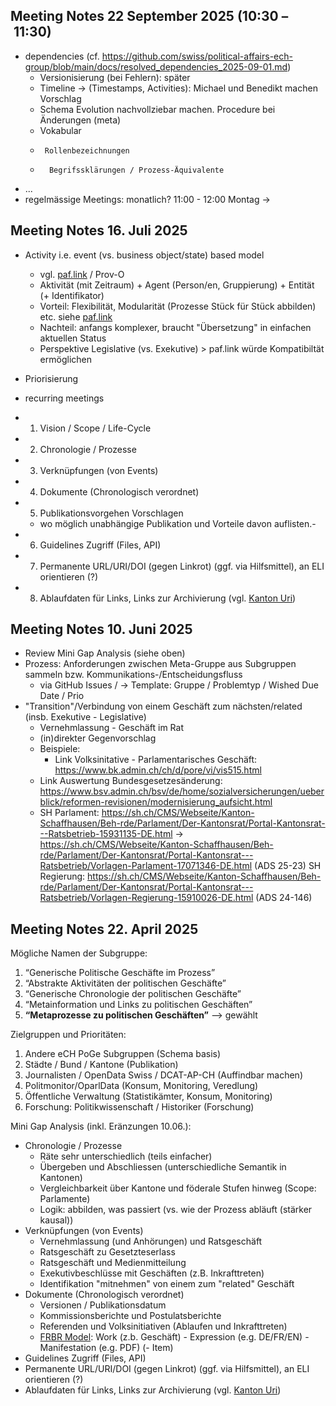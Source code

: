 ## Meeting Notes 22 September 2025 (10:30 – 11:30)

- dependencies (cf. https://github.com/swiss/political-affairs-ech-group/blob/main/docs/resolved_dependencies_2025-09-01.md)
     - Versionisierung (bei Fehlern): später
     - Timeline -> (Timestamps, Activities): Michael und Benedikt machen Vorschlag
     - Schema Evolution nachvollziebar machen. Procedure bei Änderungen (meta)
     - Vokabular
     -      Rollenbezeichnungen
     -       Begrifssklärungen / Prozess-Äquivalente


- ...
- regelmässige Meetings: monatlich? 11:00 - 12:00 Montag -> 

## Meeting Notes 16. Juli 2025
 
 -  Activity i.e. event (vs. business object/state) based model
     - vgl. [paf.link](https://paf.link) / Prov-O
     - Aktivität (mit Zeitraum) + Agent (Person/en, Gruppierung) + Entität (+ Identifikator)
     - Vorteil: Flexibilität, Modularität (Prozesse Stück für Stück abbilden) etc. siehe [paf.link](https://paf.link/#event-based-approach)
     - Nachteil: anfangs komplexer, braucht "Übersetzung" in einfachen aktuellen Status
     - Perspektive Legislative (vs. Exekutive) > paf.link würde Kompatibiltät ermöglichen 
- Priorisierung
- recurring meetings 


- 1. Vision / Scope / Life-Cycle
- 2. Chronologie / Prozesse
- 3. Verknüpfungen (von Events)
- 4. Dokumente (Chronologisch verordnet)
- 5. Publikationsvorgehen Vorschlagen
  - wo möglich unabhängige Publikation und Vorteile davon auflisten.- 
- 6. Guidelines Zugriff (Files, API)
- 7. Permanente URL/URI/DOI (gegen Linkrot) (ggf. via Hilfsmittel), an ELI orientieren (?)
- 8. Ablaufdaten für Links, Links zur Archivierung (vgl. [Kanton Uri](https://staur-digitalplattform.ch/tonaufnahmen/))


 ## Meeting Notes 10. Juni 2025

 - Review Mini Gap Analysis (siehe oben)
 - Prozess: Anforderungen zwischen Meta-Gruppe aus Subgruppen sammeln bzw. Kommunikations-/Entscheidungsfluss
   - via GitHub Issues / -> Template: Gruppe / Problemtyp / Wished Due Date / Prio
 - "Transition"/Verbindung von einem Geschäft zum nächsten/related (insb. Exekutive - Legislative)
   - Vernehmlassung - Geschäft im Rat
   - (in)direkter Gegenvorschlag
   - Beispiele:
     - Link Volksinitative - Parlamentarisches Geschäft: https://www.bk.admin.ch/ch/d/pore/vi/vis515.html
   - Link Auswertung Bundesgesetzesänderung: https://www.bsv.admin.ch/bsv/de/home/sozialversicherungen/ueberblick/reformen-revisionen/modernisierung_aufsicht.html
   - SH Parlament: https://sh.ch/CMS/Webseite/Kanton-Schaffhausen/Beh-rde/Parlament/Der-Kantonsrat/Portal-Kantonsrat---Ratsbetrieb-15931135-DE.html -> 
https://sh.ch/CMS/Webseite/Kanton-Schaffhausen/Beh-rde/Parlament/Der-Kantonsrat/Portal-Kantonsrat---Ratsbetrieb/Vorlagen-Parlament-17071346-DE.html (ADS 25-23)
SH Regierung:
https://sh.ch/CMS/Webseite/Kanton-Schaffhausen/Beh-rde/Parlament/Der-Kantonsrat/Portal-Kantonsrat---Ratsbetrieb/Vorlagen-Regierung-15910026-DE.html (ADS 24-146)

## Meeting Notes 22. April 2025

Mögliche Namen der Subgruppe:

1. “Generische Politische Geschäfte im Prozess”
2. “Abstrakte Aktivitäten der politischen Geschäfte”
3. “Generische Chronologie der politischen Geschäfte”
4. “Metainformation und Links zu politischen Geschäften”
5. **“Metaprozesse zu politischen Geschäften”** --> gewählt

Zielgruppen und Prioritäten:

1. Andere eCH PoGe Subgruppen (Schema basis)
2. Städte / Bund / Kantone (Publikation)
3. Journalisten / OpenData Swiss / DCAT-AP-CH (Auffindbar machen)
4. Politmonitor/OparlData (Konsum, Monitoring, Veredlung)
5. Öffentliche Verwaltung (Statistikämter, Konsum, Monitoring)
6. Forschung: Politikwissenschaft / Historiker (Forschung)

Mini Gap Analysis (inkl. Eränzungen 10.06.):

- Chronologie / Prozesse
  - Räte sehr unterschiedlich (teils einfacher)
  - Übergeben und Abschliessen (unterschiedliche Semantik in Kantonen)
  - Vergleichbarkeit über Kantone und föderale Stufen hinweg (Scope: Parlamente)
  - Logik: abbilden, was passiert (vs. wie der Prozess abläuft (stärker kausal))
- Verknüpfungen (von Events)
  - Vernehmlassung (und Anhörungen) und Ratsgeschäft
  - Ratsgeschäft zu Gesetzteserlass
  - Ratsgeschäft und Medienmitteilung
  - Exekutivbeschlüsse mit Geschäften (z.B. Inkrafttreten)
  - Identifikation "mitnehmen" von einem zum "related" Geschäft
- Dokumente (Chronologisch verordnet)
  - Versionen / Publikationsdatum
  - Kommissionsberichte und Postulatsberichte
  - Referenden und Volksinitiativen (Ablaufen und Inkrafttreten)
  - [FRBR Model]([url](https://www.loc.gov/catdir/cpso/frbreng.pdf)): Work (z.b. Geschäft) - Expression (e.g. DE/FR/EN) - Manifestation (e.g. PDF) (- Item)
- Guidelines Zugriff (Files, API)
- Permanente URL/URI/DOI (gegen Linkrot) (ggf. via Hilfsmittel), an ELI orientieren (?)
- Ablaufdaten für Links, Links zur Archivierung (vgl. [Kanton Uri](https://staur-digitalplattform.ch/tonaufnahmen/))



